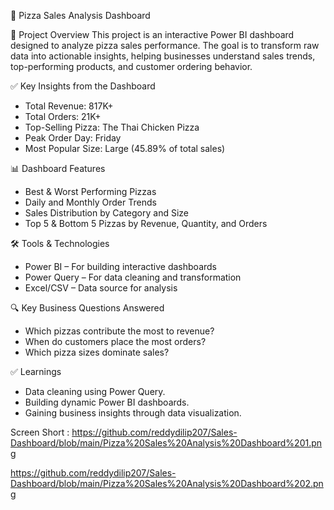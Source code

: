 🍕 Pizza Sales Analysis Dashboard

📌 Project Overview
This project is an interactive Power BI dashboard designed to analyze pizza sales performance. The goal is to transform raw data into actionable insights, 
helping businesses understand sales trends, top-performing products, and customer ordering behavior.

✅ Key Insights from the Dashboard
* Total Revenue: 817K+
* Total Orders: 21K+
* Top-Selling Pizza: The Thai Chicken Pizza
* Peak Order Day: Friday
*  Most Popular Size: Large (45.89% of total sales)

📊 Dashboard Features
* Best & Worst Performing Pizzas
* Daily and Monthly Order Trends
* Sales Distribution by Category and Size
* Top 5 & Bottom 5 Pizzas by Revenue, Quantity, and Orders

🛠 Tools & Technologies
* Power BI – For building interactive dashboards
* Power Query – For data cleaning and transformation
* Excel/CSV – Data source for analysis

🔍 Key Business Questions Answered
* Which pizzas contribute the most to revenue?
* When do customers place the most orders?
* Which pizza sizes dominate sales?


✅ Learnings

* Data cleaning using Power Query.
* Building dynamic Power BI dashboards.
* Gaining business insights through data visualization.

Screen Short :
https://github.com/reddydilip207/Sales-Dashboard/blob/main/Pizza%20Sales%20Analysis%20Dashboard%201.png

https://github.com/reddydilip207/Sales-Dashboard/blob/main/Pizza%20Sales%20Analysis%20Dashboard%202.png
